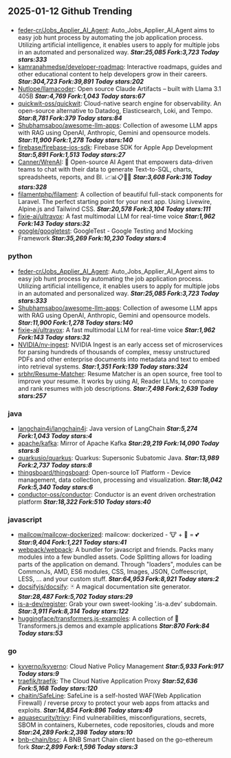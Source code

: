 ## 2025-01-12 Github Trending

### 
* [feder-cr/Jobs_Applier_AI_Agent](https://github.com/feder-cr/Jobs_Applier_AI_Agent): Auto_Jobs_Applier_AI_Agent aims to easy job hunt process by automating the job application process. Utilizing artificial intelligence, it enables users to apply for multiple jobs in an automated and personalized way. ***Star:25,085 Fork:3,723 Today stars:333***
* [kamranahmedse/developer-roadmap](https://github.com/kamranahmedse/developer-roadmap): Interactive roadmaps, guides and other educational content to help developers grow in their careers. ***Star:304,723 Fork:39,891 Today stars:202***
* [Nutlope/llamacoder](https://github.com/Nutlope/llamacoder): Open source Claude Artifacts – built with Llama 3.1 405B ***Star:4,769 Fork:1,043 Today stars:67***
* [quickwit-oss/quickwit](https://github.com/quickwit-oss/quickwit): Cloud-native search engine for observability. An open-source alternative to Datadog, Elasticsearch, Loki, and Tempo. ***Star:8,781 Fork:379 Today stars:84***
* [Shubhamsaboo/awesome-llm-apps](https://github.com/Shubhamsaboo/awesome-llm-apps): Collection of awesome LLM apps with RAG using OpenAI, Anthropic, Gemini and opensource models. ***Star:11,900 Fork:1,278 Today stars:140***
* [firebase/firebase-ios-sdk](https://github.com/firebase/firebase-ios-sdk): Firebase SDK for Apple App Development ***Star:5,891 Fork:1,513 Today stars:27***
* [Canner/WrenAI](https://github.com/Canner/WrenAI): 🤖 Open-source AI Agent that empowers data-driven teams to chat with their data to generate Text-to-SQL, charts, spreadsheets, reports, and BI. 📈📊📋🧑‍💻 ***Star:3,608 Fork:316 Today stars:328***
* [filamentphp/filament](https://github.com/filamentphp/filament): A collection of beautiful full-stack components for Laravel. The perfect starting point for your next app. Using Livewire, Alpine.js and Tailwind CSS. ***Star:20,578 Fork:3,104 Today stars:111***
* [fixie-ai/ultravox](https://github.com/fixie-ai/ultravox): A fast multimodal LLM for real-time voice ***Star:1,962 Fork:143 Today stars:32***
* [google/googletest](https://github.com/google/googletest): GoogleTest - Google Testing and Mocking Framework ***Star:35,269 Fork:10,230 Today stars:4***

### python
* [feder-cr/Jobs_Applier_AI_Agent](https://github.com/feder-cr/Jobs_Applier_AI_Agent): Auto_Jobs_Applier_AI_Agent aims to easy job hunt process by automating the job application process. Utilizing artificial intelligence, it enables users to apply for multiple jobs in an automated and personalized way. ***Star:25,085 Fork:3,723 Today stars:333***
* [Shubhamsaboo/awesome-llm-apps](https://github.com/Shubhamsaboo/awesome-llm-apps): Collection of awesome LLM apps with RAG using OpenAI, Anthropic, Gemini and opensource models. ***Star:11,900 Fork:1,278 Today stars:140***
* [fixie-ai/ultravox](https://github.com/fixie-ai/ultravox): A fast multimodal LLM for real-time voice ***Star:1,962 Fork:143 Today stars:32***
* [NVIDIA/nv-ingest](https://github.com/NVIDIA/nv-ingest): NVIDIA Ingest is an early access set of microservices for parsing hundreds of thousands of complex, messy unstructured PDFs and other enterprise documents into metadata and text to embed into retrieval systems. ***Star:1,351 Fork:139 Today stars:324***
* [srbhr/Resume-Matcher](https://github.com/srbhr/Resume-Matcher): Resume Matcher is an open source, free tool to improve your resume. It works by using AI, Reader LLMs, to compare and rank resumes with job descriptions. ***Star:7,498 Fork:2,639 Today stars:257***

### java
* [langchain4j/langchain4j](https://github.com/langchain4j/langchain4j): Java version of LangChain ***Star:5,274 Fork:1,043 Today stars:4***
* [apache/kafka](https://github.com/apache/kafka): Mirror of Apache Kafka ***Star:29,219 Fork:14,090 Today stars:8***
* [quarkusio/quarkus](https://github.com/quarkusio/quarkus): Quarkus: Supersonic Subatomic Java. ***Star:13,989 Fork:2,737 Today stars:8***
* [thingsboard/thingsboard](https://github.com/thingsboard/thingsboard): Open-source IoT Platform - Device management, data collection, processing and visualization. ***Star:18,042 Fork:5,340 Today stars:6***
* [conductor-oss/conductor](https://github.com/conductor-oss/conductor): Conductor is an event driven orchestration platform ***Star:18,322 Fork:510 Today stars:40***

### javascript
* [mailcow/mailcow-dockerized](https://github.com/mailcow/mailcow-dockerized): mailcow: dockerized - 🐮 + 🐋 = 💕 ***Star:9,404 Fork:1,221 Today stars:41***
* [webpack/webpack](https://github.com/webpack/webpack): A bundler for javascript and friends. Packs many modules into a few bundled assets. Code Splitting allows for loading parts of the application on demand. Through "loaders", modules can be CommonJs, AMD, ES6 modules, CSS, Images, JSON, Coffeescript, LESS, ... and your custom stuff. ***Star:64,953 Fork:8,921 Today stars:2***
* [docsifyjs/docsify](https://github.com/docsifyjs/docsify): 🃏 A magical documentation site generator. ***Star:28,487 Fork:5,702 Today stars:29***
* [is-a-dev/register](https://github.com/is-a-dev/register): Grab your own sweet-looking '.is-a.dev' subdomain. ***Star:3,911 Fork:8,314 Today stars:122***
* [huggingface/transformers.js-examples](https://github.com/huggingface/transformers.js-examples): A collection of 🤗 Transformers.js demos and example applications ***Star:870 Fork:84 Today stars:53***

### go
* [kyverno/kyverno](https://github.com/kyverno/kyverno): Cloud Native Policy Management ***Star:5,933 Fork:917 Today stars:9***
* [traefik/traefik](https://github.com/traefik/traefik): The Cloud Native Application Proxy ***Star:52,636 Fork:5,168 Today stars:120***
* [chaitin/SafeLine](https://github.com/chaitin/SafeLine): SafeLine is a self-hosted WAF(Web Application Firewall) / reverse proxy to protect your web apps from attacks and exploits. ***Star:14,854 Fork:896 Today stars:49***
* [aquasecurity/trivy](https://github.com/aquasecurity/trivy): Find vulnerabilities, misconfigurations, secrets, SBOM in containers, Kubernetes, code repositories, clouds and more ***Star:24,289 Fork:2,398 Today stars:10***
* [bnb-chain/bsc](https://github.com/bnb-chain/bsc): A BNB Smart Chain client based on the go-ethereum fork ***Star:2,899 Fork:1,596 Today stars:3***
